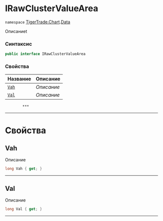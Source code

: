 
# IRawClusterValueArea
`namespace` [TigerTrade.Chart](../../TigerTrade.Chart.md).[Data](../../TigerTrade.Chart/Data.md)



Описаниеt

### Синтаксис
```csharp
public interface IRawClusterValueArea
```


### Свойства
| Название | Описание |
| --- | --- |
| [`Vah`](./IRawClusterValueArea.cs/Свойства/Vah.md) | *Описание* |
| [`Val`](./IRawClusterValueArea.cs/Свойства/Val.md) | *Описание* |




            ***
  ***
  # Свойства

## Vah
Описание

```csharp
long Vah { get; }
```
***

## Val
Описание

```csharp
long Val { get; }
```
***

